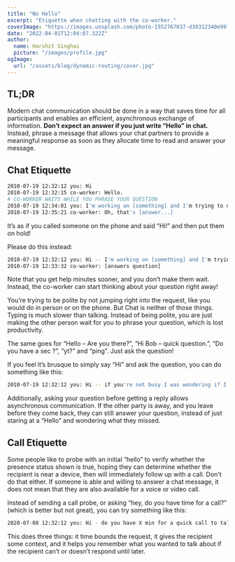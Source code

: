 ```yaml
---
title: "No Hello"
excerpt: "Etiquette when chatting with the co-worker."
coverImage: "https://images.unsplash.com/photo-1552767037-d39312340e99?ixlib=rb-1.2.1&ixid=MnwxMjA3fDB8MHxwaG90by1wYWdlfHx8fGVufDB8fHx8&auto=format&fit=crop&w=1170&q=80"
date: "2022-04-01T12:04:07.322Z"
author:
  name: Harshit Singhai
  picture: "/images/profile.jpg"
ogImage:
  url: "/assets/blog/dynamic-routing/cover.jpg"
---
```


## TL;DR

Modern chat communication should be done in a way that saves time for all participants and enables an efficient, asynchronous exchange of information. **Don’t expect an answer if you just write “Hello” in chat.** Instead, phrase a message that allows your chat partners to provide a meaningful response as soon as they allocate time to read and answer your message.

## Chat Etiquette

```bash
2010-07-19 12:32:12 you: Hi
2010-07-19 12:32:15 co-worker: Hello.
# CO-WORKER WAITS WHILE YOU PHRASE YOUR QUESTION
2010-07-19 12:34:01 you: I'm working on [something] and I'm trying to do [etc...]
2010-07-19 12:35:21 co-worker: Oh, that's [answer...]
```

It’s as if you called someone on the phone and said “Hi!” and then put them on hold!

Please do this instead:

```bash
2010-07-19 12:32:12 you: Hi -- I'm working on [something] and I'm trying to do [etc...]
2010-07-19 12:33:32 co-worker: [answers question]
```

Note that you get help minutes sooner, and you don’t make them wait. Instead, the co-worker can start thinking about your question right away!

You’re trying to be polite by not jumping right into the request, like you would do in person or on the phone. But Chat is neither of those things. Typing is much slower than talking. Instead of being polite, you are just making the other person wait for you to phrase your question, which is lost productivity.

The same goes for “Hello – Are you there?”, “Hi Bob – quick question.”, “Do you have a sec ?”, “yt?” and “ping”. Just ask the question!

If you feel it’s brusque to simply say “Hi” and ask the question, you can do something like this:

```bash
2010-07-19 12:32:12 you: Hi -- if you're not busy I was wondering if I could ask a question. I'm working on [something] and I'm trying to do [etc...]
```

Additionally, asking your question before getting a reply allows asynchronous communication. If the other party is away, and you leave before they come back, they can still answer your question, instead of just staring at a “Hello” and wondering what they missed.

## Call Etiquette

Some people like to probe with an initial “hello” to verify whether the presence status shown is true, hoping they can determine whether the recipient is near a device, then will immediately follow up with a call. Don’t do that either. If someone is able and willing to answer a chat message, it does not mean that they are also available for a voice or video call.

Instead of sending a call probe, or asking “hey, do you have time for a call?” (which is better but not great), you can try something like this:

```bash
2020-07-08 12:32:12 you: Hi - do you have X min for a quick call to talk about XYZ? [etc...]
```

This does three things: it time bounds the request, it gives the recipient some context, and it helps you remember what you wanted to talk about if the recipient can’t or doesn’t respond until later.
